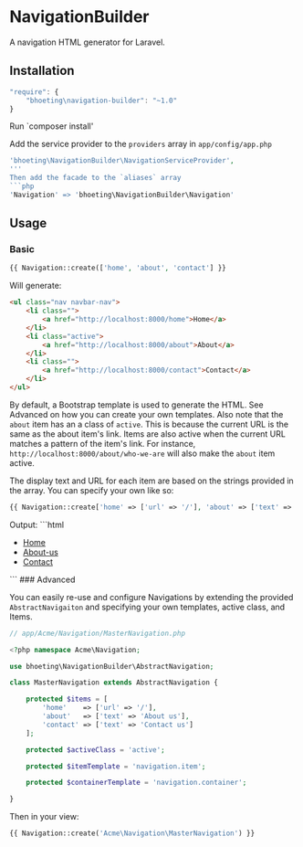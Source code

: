 NavigationBuilder
=================

A navigation HTML generator for Laravel.

## Installation

```js
"require": {
	"bhoeting\navigation-builder": "~1.0"
}
```

Run `composer install'

Add the service provider to the `providers` array in `app/config/app.php`
```php
'bhoeting\NavigationBuilder\NavigationServiceProvider',
'''
Then add the facade to the `aliases` array
```php
'Navigation' => 'bhoeting\NavigationBuilder\Navigation'
```
## Usage
### Basic
```php
{{ Navigation::create(['home', 'about', 'contact'] }}
```
Will generate:
```html
<ul class="nav navbar-nav">
	<li class="">
		<a href="http://localhost:8000/home">Home</a>
	</li>
	<li class="active">
		<a href="http://localhost:8000/about">About</a>
	</li>
	<li class="">
		<a href="http://localhost:8000/contact">Contact</a>
	</li>
</ul>
```
By default, a Bootstrap template is used to generate the HTML.  See Advanced on how you can create your own templates.
Also note that the `about` item has an a class of `active`.  This is because the current URL is the same as the about item's link.
Items are also active when the current URL matches a pattern of the item's link.  For instance, `http://localhost:8000/about/who-we-are` will also make the `about`	item active.

The display text and URL for each item are based on the strings provided in the array.  You can specify your own like so:
```php
{{ Navigation::create['home' => ['url' => '/'], 'about' => ['text' => 'about-us'], 'contact']) }}
```
Output: ```html
<ul class="nav navbar-nav">
	<li class="">
		<a href="http://localhost:8000/">Home</a>
	</li>
	<li class="active">
		<a href="http://localhost:8000/about">About-us</a>
	</li>
	<li class="">
		<a href="http://localhost:8000/contact">Contact</a>
	</li>
</ul>
```
### Advanced

You can easily re-use and configure Navigations by extending the provided `AbstractNavigaiton` and specifying your own templates, active class, and Items.
```php
// app/Acme/Navigation/MasterNavigation.php

<?php namespace Acme\Navigation;

use bhoeting\NavigationBuilder\AbstractNavigation;

class MasterNavigation extends AbstractNavigation {

	protected $items = [
		'home'    => ['url' => '/'],
		'about'   => ['text' => 'About us'],
		'contact' => ['text' => 'Contact us']
	];

	protected $activeClass = 'active';

	protected $itemTemplate = 'navigation.item';

	protected $containerTemplate = 'navigation.container';

}
```
Then in your view:
```php
{{ Navigation::create('Acme\Navigation\MasterNavigation') }}
```


